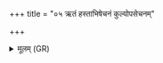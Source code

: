 +++
title = "०५ ऋतं हस्ताभिषेचनं कुल्योपसेचनम्"

+++
<details><summary>मूलम् (GR)</summary>

ऋतं हस्ताभिषेचनं कुल्योपसेचनम्  
आर्तवाः पक्तारो अग्निः प्राशीता ब्राह्मणः प्रतिग्रहीता ॥
</details>